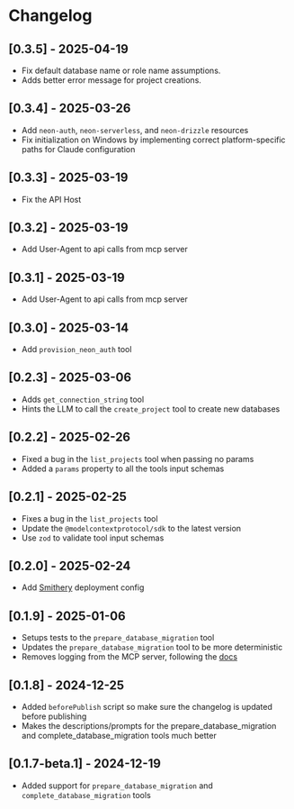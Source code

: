 # Changelog

## [0.3.5] - 2025-04-19

- Fix default database name or role name assumptions.
- Adds better error message for project creations.

## [0.3.4] - 2025-03-26

- Add `neon-auth`, `neon-serverless`, and `neon-drizzle` resources
- Fix initialization on Windows by implementing correct platform-specific paths for Claude configuration

## [0.3.3] - 2025-03-19

- Fix the API Host

## [0.3.2] - 2025-03-19

- Add User-Agent to api calls from mcp server

## [0.3.1] - 2025-03-19

- Add User-Agent to api calls from mcp server

## [0.3.0] - 2025-03-14

- Add `provision_neon_auth` tool

## [0.2.3] - 2025-03-06

- Adds `get_connection_string` tool
- Hints the LLM to call the `create_project` tool to create new databases

## [0.2.2] - 2025-02-26

- Fixed a bug in the `list_projects` tool when passing no params
- Added a `params` property to all the tools input schemas

## [0.2.1] - 2025-02-25

- Fixes a bug in the `list_projects` tool
- Update the `@modelcontextprotocol/sdk` to the latest version
- Use `zod` to validate tool input schemas

## [0.2.0] - 2025-02-24

- Add [Smithery](https://smithery.ai/server/neon) deployment config

## [0.1.9] - 2025-01-06

- Setups tests to the `prepare_database_migration` tool
- Updates the `prepare_database_migration` tool to be more deterministic
- Removes logging from the MCP server, following the [docs](https://modelcontextprotocol.io/docs/tools/debugging#implementing-logging)

## [0.1.8] - 2024-12-25

- Added `beforePublish` script so make sure the changelog is updated before publishing
- Makes the descriptions/prompts for the prepare_database_migration and complete_database_migration tools much better

## [0.1.7-beta.1] - 2024-12-19

- Added support for `prepare_database_migration` and `complete_database_migration` tools
